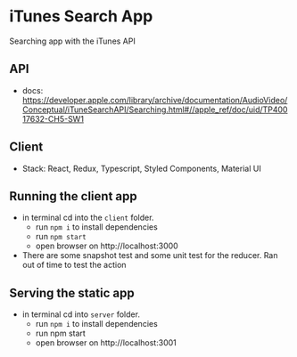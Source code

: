 # iTunes Search App

Searching app with the iTunes API

## API

- docs: https://developer.apple.com/library/archive/documentation/AudioVideo/Conceptual/iTuneSearchAPI/Searching.html#//apple_ref/doc/uid/TP40017632-CH5-SW1

## Client

- Stack: React, Redux, Typescript, Styled Components, Material UI

## Running the client app

- in terminal cd into the `client` folder.
  - run `npm i` to install dependencies
  - run `npm start`
  - open browser on http://localhost:3000
- There are some snapshot test and some unit test for the reducer. Ran out of time to test the action

## Serving the static app

- in terminal cd into `server` folder.
  - run `npm i` to install dependencies
  - run npm start
  - open browser on http://localhost:3001
